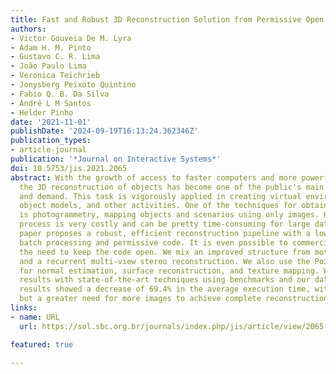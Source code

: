 ```yaml
---
title: Fast and Robust 3D Reconstruction Solution from Permissive Open-Source Code
authors:
- Victor Gouveia De M. Lyra
- Adam H. M. Pinto
- Gustavo C. R. Lima
- João Paulo Lima
- Veronica Teichrieb
- Jonysberg Peixoto Quintino
- Fabio Q. B. Da Silva
- André L M Santos
- Helder Pinho
date: '2021-11-01'
publishDate: '2024-09-19T16:13:24.362346Z'
publication_types:
- article-journal
publication: '*Journal on Interactive Systems*'
doi: 10.5753/jis.2021.2065
abstract: With the growth of access to faster computers and more powerful cameras,
  the 3D reconstruction of objects has become one of the public's main topics of research
  and demand. This task is vigorously applied in creating virtual environments, creating
  object models, and other activities. One of the techniques for obtaining 3D features
  is photogrammetry, mapping objects and scenarios using only images. However, this
  process is very costly and can be pretty time-consuming for large datasets. This
  paper proposes a robust, efficient reconstruction pipeline with a low runtime in
  batch processing and permissive code. It is even possible to commercialize it without
  the need to keep the code open. We mix an improved structure from motion algorithm
  and a recurrent multi-view stereo reconstruction. We also use the Point Cloud Library
  for normal estimation, surface reconstruction, and texture mapping. We compare our
  results with state-of-the-art techniques using benchmarks and our datasets. The
  results showed a decrease of 69.4% in the average execution time, with high quality
  but a greater need for more images to achieve complete reconstruction.
links:
- name: URL
  url: https://sol.sbc.org.br/journals/index.php/jis/article/view/2065

featured: true

---
```

